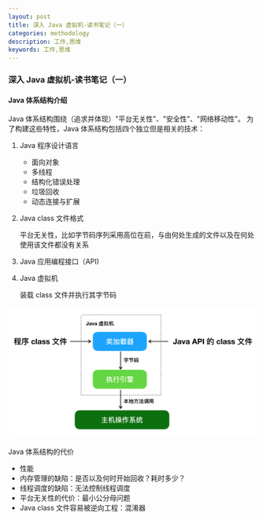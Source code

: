 ```yaml
---
layout: post
title: 深入 Java 虚拟机-读书笔记（一）
categories: methodology
description: 工作,思维
keywords: 工作,思维
---
```


### 深入 Java 虚拟机-读书笔记（一）
#### Java 体系结构介绍
Java 体系结构围绕（追求并体现）"平台无关性"、"安全性"、"网络移动性"。
为了构建这些特性，Java 体系结构包括四个独立但是相关的技术：
1. Java 程序设计语言
    * 面向对象
    * 多线程
    * 结构化错误处理
    * 垃圾回收
    * 动态连接与扩展
    
2. Java class 文件格式
    
    平台无关性，比如字节码序列采用高位在前，与由何处生成的文件以及在何处使用该文件都没有关系

3. Java 应用编程接口（API)

4. Java 虚拟机

    装载 class 文件并执行其字节码
    
![jvm 体系结构](/images/java/jvm-01.png)

Java 体系结构的代价
* 性能
* 内存管理的缺陷：是否以及何时开始回收？耗时多少？
* 线程调度的缺陷：无法控制线程调度
* 平台无关性的代价：最小公分母问题
* Java class 文件容易被逆向工程：混淆器
